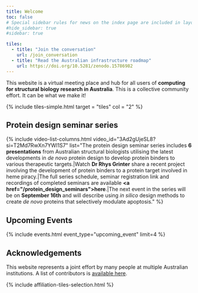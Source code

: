 ```yaml
---
title: Welcome
toc: false
# Special sidebar rules for news on the index page are included in layouts/default.html, as in https://github.com/workflowhub-eu/about/blob/596b18d7ab1055ee1e53bc98a3bd120a06518e06/_layouts/default.html
#hide_sidebar: true
#sidebar: true

tiles:
  - title: "Join the conversation"
    url: /join_conversation
  - title: "Read the Australian infrastructure roadmap"
    url: https://doi.org/10.5281/zenodo.15786982
---
```



This website is a virtual meeting place and hub for all users of **computing for structural biology research in Australia**. This is a collective community effort. It can be what we make it!

{% include tiles-simple.html target = "tiles" col = "2" %}

## Protein design seminar series

{% include video-list-columns.html 
   video_id="3Ad2gUjeSL8?si=T2Md7RwXn7YWl1S7" 
   list="The protein design seminar series includes <b>6 presentations</b> from Australian structural biologists utilising the latest developments in <i>de novo</i> protein design to develop protein binders to various therapeutic targets.|Watch <b>Dr Rhys Grinter</b> share a recent project involving the development of protein binders to a protein target involved in heme piracy.|The full series schedule, seminar registration link and recordings of completed seminars are available <b><a href=\"/protein_design_seminars\">here</a></b>.|The next event in the series will be on <b>September 16th</b> and will describe using <i>in silico</i> design methods to create <i>de novo</i> proteins that selectively modulate apoptosis." %}

## Upcoming Events

{% include events.html event_type="upcoming_event" limit=4 %}


## Acknowledgements

This website represents a joint effort by many people at multiple Australian institutions. 
A list of contributors is [available here](contributors).

{% include affiliation-tiles-selection.html %}

